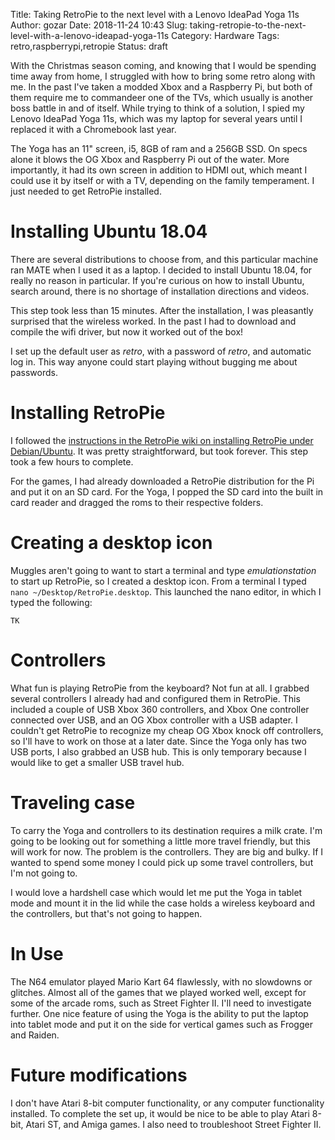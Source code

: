 Title: Taking RetroPie to the next level with a Lenovo IdeaPad Yoga 11s
Author: gozar
Date: 2018-11-24 10:43
Slug: taking-retropie-to-the-next-level-with-a-lenovo-ideapad-yoga-11s
Category: Hardware
Tags: retro,raspberrypi,retropie
Status: draft

With the Christmas season coming, and knowing that I would be spending time away from home, I struggled with how to bring some retro along with me. In the past I've taken a modded Xbox and a Raspberry Pi, but both of them require me to commandeer one of the TVs, which usually is another boss battle in and of itself. While trying to think of a solution, I spied my Lenovo IdeaPad Yoga 11s, which was my laptop for several years until I replaced it with a Chromebook last year.

The Yoga has an 11" screen, i5, 8GB of ram and a 256GB SSD. On specs alone it blows the OG Xbox and Raspberry Pi out of the water. More importantly, it had its own screen in addition to HDMI out, which meant I could use it by itself or with a TV, depending on the family temperament. I just needed to get RetroPie installed. 

# Installing Ubuntu 18.04

There are several distributions to choose from, and this particular machine ran MATE when I used it as a laptop. I decided to install Ubuntu 18.04, for really no reason in particular. If you're curious on how to install Ubuntu, search around, there is no shortage of installation directions and videos.

This step took less than 15 minutes. After the installation, I was pleasantly surprised that the wireless worked. In the past I had to download and compile the wifi driver, but now it worked out of the box!

I set up the default user as *retro*, with a password of *retro*, and automatic log in. This way anyone could start playing without bugging me about passwords.

# Installing RetroPie

I followed the [instructions in the RetroPie wiki on installing RetroPie under Debian/Ubuntu](TK). It was pretty straightforward, but took forever. This step took a few hours to complete.

For the games, I had already downloaded a RetroPie distribution for the Pi and put it on an SD card. For the Yoga, I popped the SD card into the built in card reader and dragged the roms to their respective folders.

# Creating a desktop icon

Muggles aren't going to want to start a terminal and type *emulationstation* to start up RetroPie, so I created a desktop icon. From a terminal I typed ```nano ~/Desktop/RetroPie.desktop```. This launched the nano editor, in which I typed the following:

```
TK
```

# Controllers

What fun is playing RetroPie from the keyboard? Not fun at all. I grabbed several controllers I already had and configured them in RetroPie. This included a couple of USB Xbox 360 controllers, and Xbox One controller connected over USB, and an OG Xbox controller with a USB adapter. I couldn't get RetroPie to recognize my cheap OG Xbox knock off controllers, so I'll have to work on those at a later date. Since the Yoga only has two USB ports, I also grabbed an USB hub. This is only temporary because I would like to get a smaller USB travel hub.

# Traveling case

To carry the Yoga and controllers to its destination requires a milk crate. I'm going to be looking out for something a little more travel friendly, but this will work for now. The problem is the controllers. They are big and bulky. If I wanted to spend some money I could pick up some travel controllers, but I'm not going to.

I would love a hardshell case which would let me put the Yoga in tablet mode and mount it in the lid while the case holds a wireless keyboard and the controllers, but that's not going to happen.

# In Use

The N64 emulator played Mario Kart 64 flawlessly, with no slowdowns or glitches. Almost all of the games that we played worked well, except for some of the arcade roms, such as Street Fighter II. I'll need to investigate further. One nice feature of using the Yoga is the ability to put the laptop into tablet mode and put it on the side for vertical games such as Frogger and Raiden.

# Future modifications

I don't have Atari 8-bit computer functionality, or any computer functionality installed. To complete the set up, it would be nice to be able to play Atari 8-bit, Atari ST, and Amiga games. I also need to troubleshoot Street Fighter II.
